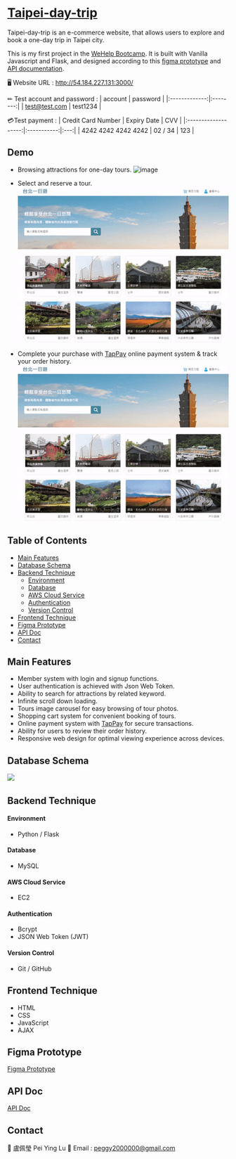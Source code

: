 # [Taipei-day-trip](http://54.184.227.131:3000/)
Taipei-day-trip is an e-commerce website, that allows users to explore and book a one-day trip in Taipei city.

This is my first project in the [WeHelp Bootcamp](https://wehelp.tw/). It is built with Vanilla Javascript and Flask, and designed according to this [figma prototype](https://www.figma.com/file/MZkYBH31H5gyLoZoZq116j) and [API documentation](https://app.swaggerhub.com/apis-docs/padax/taipei-day-trip/1.1.0).


🖥️ Website URL : http://54.184.227.131:3000/

✏ Test account and password :
|    account    | password |
|:-------------:|:--------:|
| test@test.com | test1234 |

💳Test payment :
| Credit Card Number  | Expiry Date | CVV |
|:-------------------:|:-----------:|:---:|
| 4242 4242 4242 4242 |    02 / 34    | 123 |

## Demo
* Browsing attractions for one-day tours.
![image](demo/demo1.gif)

* Select and reserve a tour.
![image](demo/demo2.gif)

* Complete your purchase with [TapPay](https://www.tappaysdk.com/) online payment system & track your order history.
![image](demo/demo2.gif)

## Table of Contents 
- [Main Features](#main-features)
- [Database Schema](#database-schema)
- [Backend Technique](#backend-technique)
    - [Environment](#environment)
    - [Database](#database)
    - [AWS Cloud Service](#aws-cloud-service)
    - [Authentication](#authentication)
    - [Version Control](#version-control)
- [Frontend Technique](#frontend-technique)
- [Figma Prototype](#figma-prototype)
- [API Doc](#api-doc)
- [Contact](#contact)

## Main Features
* Member system with login and signup functions.
* User authentication is achieved with Json Web Token.
* Ability to search for attractions by related keyword.
* Infinite scroll down loading.
* Tours image carousel for easy browsing of tour photos.
* Shopping cart system for convenient booking of tours.
* Online payment system with [TapPay](https://www.tappaysdk.com/) for secure transactions.
* Ability for users to review their order history.
* Responsive web design for optimal viewing experience across devices.

## Database Schema
![](https://i.imgur.com/4CscVsJ.png)

## Backend Technique

#### Environment
* Python / Flask

#### Database
* MySQL

#### AWS Cloud Service
* EC2

#### Authentication
* Bcrypt
* JSON Web Token (JWT)

#### Version Control
* Git / GitHub

## Frontend Technique
* HTML
* CSS
* JavaScript
* AJAX

## Figma Prototype
[Figma Prototype](https://www.figma.com/file/MZkYBH31H5gyLoZoZq116j)

## API Doc
[API Doc]((https://app.swaggerhub.com/apis-docs/padax/taipei-day-trip/1.1.0))

## Contact
🍭 盧佩瑩 Pei Ying Lu
📧 Email : peggy2000000@gmail.com
